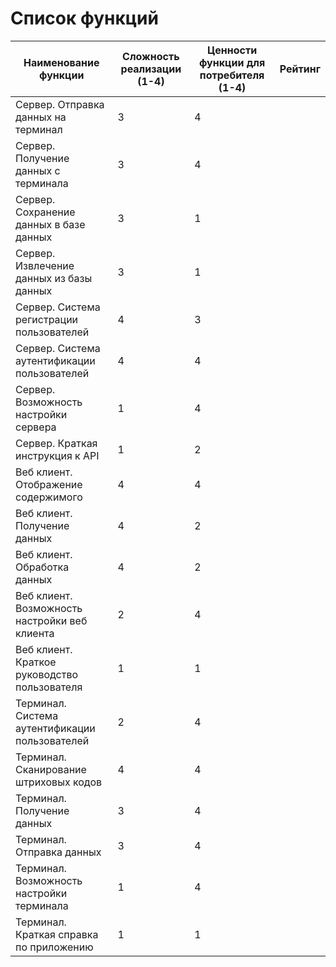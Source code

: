 # Список функций

|Наименование функции                           |Сложность реализации (1-4)|Ценности функции для потребителя (1-4)|Рейтинг|
|-----------------------------------------------|--------------------------|--------------------------------------|-------|
|Сервер. Отправка данных на терминал            |3                         |4                                     |       |
|Сервер. Получение данных с терминала           |3                         |4                                     |       |
|Сервер. Сохранение данных в базе данных        |3                         |1                                     |       |
|Сервер. Извлечение данных из базы данных       |3                         |1                                     |       |
|Сервер. Система регистрации пользователей      |4                         |3                                     |       |
|Сервер. Система аутентификации пользователей   |4                         |4                                     |       |
|Сервер. Возможность настройки сервера          |1                         |4                                     |       |
|Сервер. Краткая инструкция к API               |1                         |2                                     |       |
|Веб клиент. Отображение содержимого            |4                         |4                                     |       |
|Веб клиент. Получение данных                   |4                         |2                                     |       |
|Веб клиент. Обработка данных                   |4                         |2                                     |       |
|Веб клиент. Возможность настройки веб клиента  |2                         |4                                     |       |
|Веб клиент. Краткое руководство пользователя   |1                         |1                                     |       |
|Терминал. Система аутентификации пользователей |2                         |4                                     |       |
|Терминал. Сканирование штриховых кодов         |4                         |4                                     |       |
|Терминал. Получение данных                     |3                         |4                                     |       |
|Терминал. Отправка данных                      |3                         |4                                     |       |
|Терминал. Возможность настройки терминала      |1                         |4                                     |       |
|Терминал. Краткая справка по приложению        |1                         |1                                     |       |